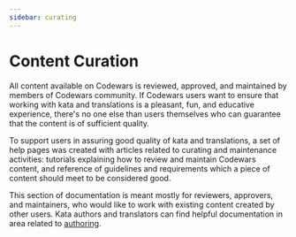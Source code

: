 ```yaml
---
sidebar: curating
---
```


# Content Curation


All content available on Codewars is reviewed, approved, and maintained by members of Codewars community. If Codewars users want to ensure that working with kata and translations is a pleasant, fun, and educative experience, there's no one else than users themselves who can guarantee that the content is of sufficient quality.

To support users in assuring good quality of kata and translations, a set of help pages was created with articles related to curating and maintenance activities: tutorials explaining how to review and maintain Codewars content, and reference of guidelines and requirements which a piece of content should meet to be considered good.

This section of documentation is meant mostly for reviewers, approvers, and maintainers, who would like to work with existing content created by other users. Kata authors and translators can find helpful documentation in area related to [authoring][docs-authoring].

[docs-authoring]: [/authoring/]
